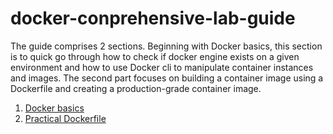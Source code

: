 # docker-conprehensive-lab-guide
The guide comprises 2 sections. Beginning with Docker basics, this section is to quick go through how to check if docker engine exists on a given environment and how to use Docker cli to manipulate container instances and images. The second part focuses on building a container image using a Dockerfile and creating a production-grade container image.

1. [Docker basics](/docker-basics.md)
2. [Practical Dockerfile](/dockerfile-practice.md)
